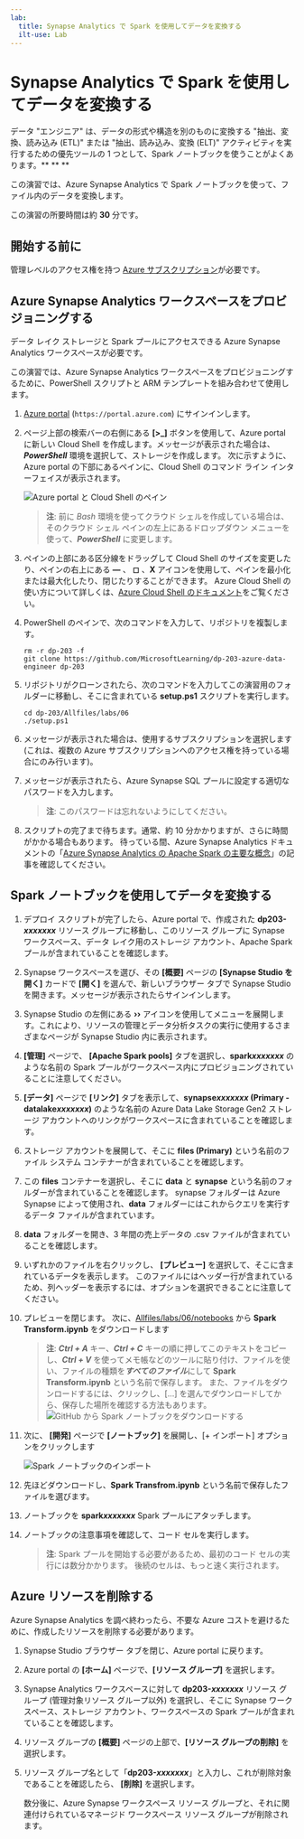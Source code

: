 ```yaml
---
lab:
  title: Synapse Analytics で Spark を使用してデータを変換する
  ilt-use: Lab
---
```


# Synapse Analytics で Spark を使用してデータを変換する

データ "エンジニア" は、データの形式や構造を別のものに変換する "抽出、変換、読み込み (ETL)" または "抽出、読み込み、変換 (ELT)" アクティビティを実行するための優先ツールの 1 つとして、Spark ノートブックを使うことがよくあります。** ** **

この演習では、Azure Synapse Analytics で Spark ノートブックを使って、ファイル内のデータを変換します。

この演習の所要時間は約 **30** 分です。

## 開始する前に

管理レベルのアクセス権を持つ [Azure サブスクリプション](https://azure.microsoft.com/free)が必要です。

## Azure Synapse Analytics ワークスペースをプロビジョニングする

データ レイク ストレージと Spark プールにアクセスできる Azure Synapse Analytics ワークスペースが必要です。

この演習では、Azure Synapse Analytics ワークスペースをプロビジョニングするために、PowerShell スクリプトと ARM テンプレートを組み合わせて使用します。

1. [Azure portal](https://portal.azure.com) (`https://portal.azure.com`) にサインインします。
2. ページ上部の検索バーの右側にある **[\>_]** ボタンを使用して、Azure portal に新しい Cloud Shell を作成します。メッセージが表示された場合は、***PowerShell*** 環境を選択して、ストレージを作成します。 次に示すように、Azure portal の下部にあるペインに、Cloud Shell のコマンド ライン インターフェイスが表示されます。

    ![Azure portal と Cloud Shell のペイン](./images/cloud-shell.png)

    > **注**: 前に *Bash* 環境を使ってクラウド シェルを作成している場合は、そのクラウド シェル ペインの左上にあるドロップダウン メニューを使って、***PowerShell*** に変更します。

3. ペインの上部にある区分線をドラッグして Cloud Shell のサイズを変更したり、ペインの右上にある **&#8212;** 、 **&#9723;** 、**X** アイコンを使用して、ペインを最小化または最大化したり、閉じたりすることができます。 Azure Cloud Shell の使い方について詳しくは、[Azure Cloud Shell のドキュメント](https://docs.microsoft.com/azure/cloud-shell/overview)をご覧ください。

4. PowerShell のペインで、次のコマンドを入力して、リポジトリを複製します。

    ```
    rm -r dp-203 -f
    git clone https://github.com/MicrosoftLearning/dp-203-azure-data-engineer dp-203
    ```

5. リポジトリがクローンされたら、次のコマンドを入力してこの演習用のフォルダーに移動し、そこに含まれている **setup.ps1** スクリプトを実行します。

    ```
    cd dp-203/Allfiles/labs/06
    ./setup.ps1
    ```

6. メッセージが表示された場合は、使用するサブスクリプションを選択します (これは、複数の Azure サブスクリプションへのアクセス権を持っている場合にのみ行います)。
7. メッセージが表示されたら、Azure Synapse SQL プールに設定する適切なパスワードを入力します。

    > **注**: このパスワードは忘れないようにしてください。

8. スクリプトの完了まで待ちます。通常、約 10 分かかりますが、さらに時間がかかる場合もあります。 待っている間、Azure Synapse Analytics ドキュメントの「[Azure Synapse Analytics の Apache Spark の主要な概念](https://learn.microsoft.com/azure/synapse-analytics/spark/apache-spark-concepts)」の記事を確認してください。

## Spark ノートブックを使用してデータを変換する

1. デプロイ スクリプトが完了したら、Azure portal で、作成された **dp203-*xxxxxxx*** リソース グループに移動し、このリソース グループに Synapse ワークスペース、データ レイク用のストレージ アカウント、Apache Spark プールが含まれていることを確認します。
2. Synapse ワークスペースを選び、その **[概要]** ページの **[Synapse Studio を開く]** カードで **[開く]** を選んで、新しいブラウザー タブで Synapse Studio を開きます。メッセージが表示されたらサインインします。
3. Synapse Studio の左側にある **&rsaquo;&rsaquo;** アイコンを使用してメニューを展開します。これにより、リソースの管理とデータ分析タスクの実行に使用するさまざまなページが Synapse Studio 内に表示されます。
4. **[管理]** ページで、 **[Apache Spark pools]** タブを選択し、**spark*xxxxxxx*** のような名前の Spark プールがワークスペース内にプロビジョニングされていることに注意してください。
5. **[データ]** ページで **[リンク]** タブを表示して、**synapse*xxxxxxx* (Primary - datalake*xxxxxxx*)** のような名前の Azure Data Lake Storage Gen2 ストレージ アカウントへのリンクがワークスペースに含まれていることを確認します。
6. ストレージ アカウントを展開して、そこに **files (Primary)** という名前のファイル システム コンテナーが含まれていることを確認します。
7. この **files** コンテナーを選択し、そこに **data** と **synapse** という名前のフォルダーが含まれていることを確認します。 synapse フォルダーは Azure Synapse によって使用され、**data** フォルダーにはこれからクエリを実行するデータ ファイルが含まれています。
8. **data** フォルダーを開き、3 年間の売上データの .csv ファイルが含まれていることを確認します。
9. いずれかのファイルを右クリックし、 **[プレビュー]** を選択して、そこに含まれているデータを表示します。 このファイルにはヘッダー行が含まれているため、列ヘッダーを表示するには、オプションを選択できることに注意してください。
10. プレビューを閉じます。 次に、[Allfiles/labs/06/notebooks](https://github.com/MicrosoftLearning/dp-203-azure-data-engineer/tree/master/Allfiles/labs/06/notebooks) から **Spark Transform.ipynb** をダウンロードします

    > **注**: ***Ctrl + A*** キー、***Ctrl + C*** キーの順に押してこのテキストをコピーし、***Ctrl + V*** を使ってメモ帳などのツールに貼り付け、ファイルを使い、ファイルの種類を***すべてのファイル***にして **Spark Transform.ipynb** という名前で保存します。 また、ファイルをダウンロードするには、クリックし、[...] を選んでダウンロードしてから、保存した場所を確認する方法もあります。
    ![GitHub から Spark ノートブックをダウンロードする](./images/select-download-notebook.png)

11. 次に、 **[開発]** ページで **[ノートブック]** を展開し、[+ インポート] オプションをクリックします

    ![Spark ノートブックのインポート](./image/../images/spark-notebook-import.png)
        
12. 先ほどダウンロードし、**Spark Transfrom.ipynb** という名前で保存したファイルを選びます。
13. ノートブックを **spark*xxxxxxx*** Spark プールにアタッチします。
14. ノートブックの注意事項を確認して、コード セルを実行します。

    > **注**: Spark プールを開始する必要があるため、最初のコード セルの実行には数分かかります。 後続のセルは、もっと速く実行されます。

## Azure リソースを削除する

Azure Synapse Analytics を調べ終わったら、不要な Azure コストを避けるために、作成したリソースを削除する必要があります。

1. Synapse Studio ブラウザー タブを閉じ、Azure portal に戻ります。
2. Azure portal の **[ホーム]** ページで、**[リソース グループ]** を選択します。
3. Synapse Analytics ワークスペースに対して **dp203-*xxxxxxx*** リソース グループ (管理対象リソース グループ以外) を選択し、そこに Synapse ワークスペース、ストレージ アカウント、ワークスペースの Spark プールが含まれていることを確認します。
4. リソース グループの **[概要]** ページの上部で、**[リソース グループの削除]** を選択します。
5. リソース グループ名として「**dp203-*xxxxxxx***」と入力し、これが削除対象であることを確認したら、 **[削除]** を選択します。

    数分後に、Azure Synapse ワークスペース リソース グループと、それに関連付けられているマネージド ワークスペース リソース グループが削除されます。
